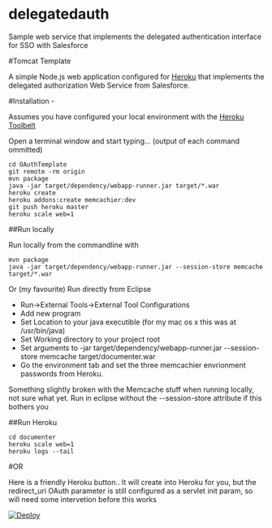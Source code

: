 # delegatedauth
Sample web service that implements the delegated authentication interface for SSO with Salesforce

#Tomcat Template

A simple Node.js web application configured for [Heroku](www.heroku.com) that implements the delegated authorization Web Service from Salesforce.

#Installation -

Assumes you have configured your local environment with the [Heroku Toolbelt](https://toolbelt.heroku.com/)

Open a terminal window and start typing... (output of each command ommitted)

    cd OAuthTemplate
    git remote -rm origin 
    mvn package
    java -jar target/dependency/webapp-runner.jar target/*.war
    heroku create
    heroku addons:create memcachier:dev
    git push heroku master
    heroku scale web=1

##Run locally

Run locally from the commandline with

    mvn package
    java -jar target/dependency/webapp-runner.jar --session-store memcache target/*.war

Or (my favourite)
Run directly from Eclipse 

- Run->External Tools->External Tool Configurations
- Add new program
- Set Location to your java executible (for my mac os x this was at /usr/bin/java)
- Set Working directory to your project root
- Set arguments to -jar target/dependency/webapp-runner.jar --session-store memcache target/documenter.war
- Go the environment tab and set the three memcachier envrionment passwords from Heroku.

Something slightly broken with the Memcache stuff when running locally, not sure what yet. 
Run in eclipse without the --session-store attribute if this bothers you

##Run Heroku

	cd documenter 
    heroku scale web=1
    heroku logs --tail
    
#OR

Here is a friendly Heroku button.. It will create into Heroku for you, but the redirect_uri OAuth parameter is still configured as a servlet init param, so will need some intervetion before this works

[![Deploy](https://www.herokucdn.com/deploy/button.png)](https://heroku.com/deploy)
